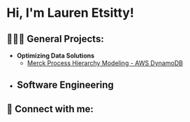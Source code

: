 <h1>Hi, I'm Lauren Etsitty! 
  
<h2>👩🏽‍💻 General Projects:</h2>

- <b>Optimizing Data Solutions</b>
  - [Merck Process Hierarchy Modeling - AWS DynamoDB](https://github.com/lfe225/Merck-Process-Hierarchy-Modeling---AWS-DynamoDB)
- <b>Software Engineering</b>
  - 

<h2> 🤳 Connect with me:</h2>

